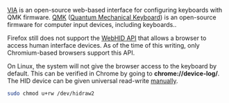 [VIA](https://github.com/the-via/keyboards) is an open-source web-based interface for configuring keyboards with QMK firmware.
[QMK](https://qmk.fm/) ([Quantum Mechanical Keyboard](https://docs.qmk.fm/)) is an open-source firmware for computer input devices, including keyboards..

Firefox still does not support the [WebHID API](https://caniuse.com/?search=webhid) that allows a browser to access human interface devices.
As of the time of this writing, only Chromium-based browsers support this API.

On Linux, the system will not give the browser access to the keyboard by default.
This can be verified in Chrome by going to **chrome://device-log/**.
The HID device can be given universal read-write [manually](https://bbs.archlinux.org/viewtopic.php?id=285709).

```sh
sudo chmod u+rw /dev/hidraw2
```
